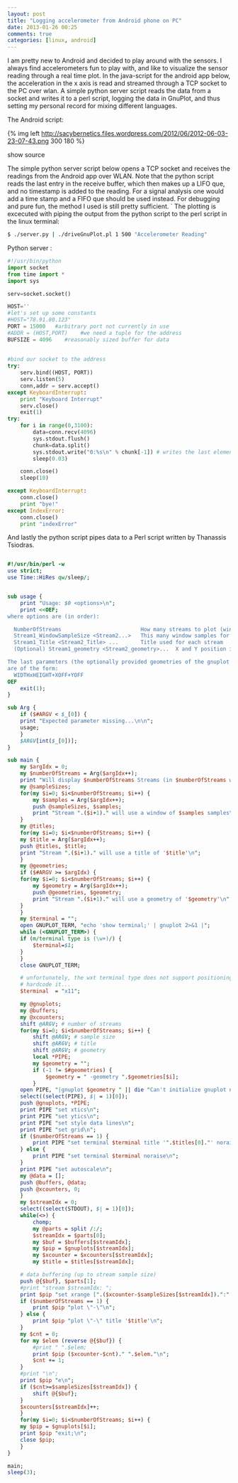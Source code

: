 ```yaml
---
layout: post
title: "Logging accelerometer from Android phone on PC"
date: 2013-01-26 00:25
comments: true
categories: [linux, android] 
---
```


I am pretty new to Android and decided to play around with the sensors. I always find accelerometers fun to play with, and like to visualize the sensor reading through a real time plot. In the java-script for the android app below, the acceleration in the x axis is read and streamed through a TCP socket to the PC over wlan. A simple python server script reads the data from a socket and writes it to a perl script, logging the data in GnuPlot, and thus setting my personal record for mixing different languages.

<!-- more-->



The Android script:

{% img left http://sacybernetics.files.wordpress.com/2012/06/2012-06-03-23-07-43.png 300 180 %}

show source

The simple python server script below opens a TCP socket and receives the readings from the Android app over WLAN. Note that the python script reads the last entry in the receive buffer, which then makes up a LIFO que, and no timestamp is added to the reading. For a signal analysis one would add a time stamp and a FIFO que should be used instead. For debugging and pure fun, the method I used is still pretty sufficient.
`
The plotting is excecuted with piping the output from the python script to the perl script in the linux terminal:

``` bash
$ ./server.py | ./driveGnuPlot.pl 1 500 "Accelerometer Reading"
```

Python server :

``` python server.py
#!/usr/bin/python
import socket
from time import *
import sys 

serv=socket.socket()

HOST=''
#let's set up some constants
#HOST="78.91.80.123"
PORT = 15000   #arbitrary port not currently in use
#ADDR = (HOST,PORT)    #we need a tuple for the address
BUFSIZE = 4096    #reasonably sized buffer for data
 
 
#bind our socket to the address
try:
	serv.bind((HOST, PORT))    
	serv.listen(5)   
	conn,addr = serv.accept()
except KeyboardInterrupt:
	print "Keyboard Interrupt"
	serv.close()
	exit(1)
try:
	for i in range(0,3100):
		data=conn.recv(4096)
		sys.stdout.flush()
		chunk=data.split()
		sys.stdout.write("0:%s\n" % chunk[-1]) # writes the last element in the list
		sleep(0.03)

	conn.close()
	sleep(10)

except KeyboardInterrupt:
	conn.close()
	print "bye!"
except IndexError:
	conn.close()
	print "indexError"
```


And lastly the python script pipes data to a Perl script written by Thanassis Tsiodras.


``` perl

#!/usr/bin/perl -w
use strict;
use Time::HiRes qw/sleep/;


sub usage {
    print "Usage: $0 <options>\n";
    print <<OEF;
where options are (in order):

  NumberOfStreams                         How many streams to plot (windows)
  Stream1_WindowSampleSize <Stream2...>   This many window samples for each stream
  Stream1_Title <Stream2_Title> ...       Title used for each stream
  (Optional) Stream1_geometry <Stream2_geometry>...  X and Y position in pixels from the top left

The last parameters (the optionally provided geometries of the gnuplot windows) 
are of the form: 
  WIDTHxHEIGHT+XOFF+YOFF
OEF
    exit(1);
}

sub Arg {
    if ($#ARGV < $_[0]) {
	print "Expected parameter missing...\n\n";
	usage;
    }
    $ARGV[int($_[0])];
}

sub main {
    my $argIdx = 0;
    my $numberOfStreams = Arg($argIdx++);
    print "Will display $numberOfStreams Streams (in $numberOfStreams windows)...\n";
    my @sampleSizes;
    for(my $i=0; $i<$numberOfStreams; $i++) {
		my $samples = Arg($argIdx++);
		push @sampleSizes, $samples;
		print "Stream ".($i+1)." will use a window of $samples samples\n";
    }
    my @titles;
    for(my $i=0; $i<$numberOfStreams; $i++) {
	my $title = Arg($argIdx++);
	push @titles, $title;
	print "Stream ".($i+1)." will use a title of '$title'\n";
    }
    my @geometries;
    if ($#ARGV >= $argIdx) {
	for(my $i=0; $i<$numberOfStreams; $i++) {
	    my $geometry = Arg($argIdx++);
	    push @geometries, $geometry;
	    print "Stream ".($i+1)." will use a geometry of '$geometry'\n";
	}
    }
    my $terminal = "";
    open GNUPLOT_TERM, "echo 'show terminal;' | gnuplot 2>&1 |";
    while (<GNUPLOT_TERM>) {
	if (m/terminal type is (\w+)/) {
	    $terminal=$1;
	}
    }
    close GNUPLOT_TERM;

    # unfortunately, the wxt terminal type does not support positioning. 
    # hardcode it...
    $terminal  = "x11";

    my @gnuplots;
    my @buffers;
    my @xcounters;
    shift @ARGV; # number of streams
    for(my $i=0; $i<$numberOfStreams; $i++) {
		shift @ARGV; # sample size
		shift @ARGV; # title
		shift @ARGV; # geometry
		local *PIPE;
		my $geometry = "";
		if (-1 != $#geometries) {
		    $geometry = " -geometry ".$geometries[$i];
		}
	open PIPE, "|gnuplot $geometry " || die "Can't initialize gnuplot number ".($i+1)."\n";
	select((select(PIPE), $| = 1)[0]);
	push @gnuplots, *PIPE;
	print PIPE "set xtics\n";
	print PIPE "set ytics\n";
	print PIPE "set style data lines\n";
	print PIPE "set grid\n";
	if ($numberOfStreams == 1) {
	    print PIPE "set terminal $terminal title '".$titles[0]."' noraise\n";
	} else {
	    print PIPE "set terminal $terminal noraise\n";
	}
	print PIPE "set autoscale\n";
	my @data = [];
	push @buffers, @data;
	push @xcounters, 0;
    }
    my $streamIdx = 0;
    select((select(STDOUT), $| = 1)[0]);
    while(<>) {
		chomp;
		my @parts = split /:/;
		$streamIdx = $parts[0];
		my $buf = $buffers[$streamIdx];
		my $pip = $gnuplots[$streamIdx];
		my $xcounter = $xcounters[$streamIdx];
		my $title = $titles[$streamIdx];

	# data buffering (up to stream sample size)
	push @{$buf}, $parts[1];
	#print "stream $streamIdx: ";
	print $pip "set xrange [".($xcounter-$sampleSizes[$streamIdx]).":".($xcounter+1)."]\n";
	if ($numberOfStreams == 1) {
	    print $pip "plot \"-\"\n";
	} else {
	    print $pip "plot \"-\" title '$title'\n";
	}
	my $cnt = 0;
	for my $elem (reverse @{$buf}) {
	    #print " ".$elem;
	    print $pip ($xcounter-$cnt)." ".$elem."\n";
	    $cnt += 1;
	}
	#print "\n";
	print $pip "e\n";
	if ($cnt>=$sampleSizes[$streamIdx]) {
	    shift @{$buf};
	}
	$xcounters[$streamIdx]++;
    }
    for(my $i=0; $i<$numberOfStreams; $i++) {
	my $pip = $gnuplots[$i];
	print $pip "exit;\n";
	close $pip;
    }
}

main;
sleep(3);

```




